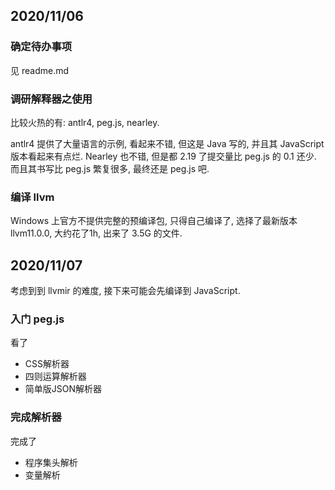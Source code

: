 ## 2020/11/06
### 确定待办事项
见 readme.md 

### 调研解释器之使用
比较火热的有: antlr4, peg.js, nearley.  

antlr4 提供了大量语言的示例, 看起来不错, 但这是 Java 写的, 并且其 JavaScript 版本看起来有点烂. 
Nearley 也不错, 但是都 2.19 了提交量比 peg.js 的 0.1 还少. 而且其书写比 peg.js 繁复很多, 最终还是 peg.js 吧. 

### 编译 llvm
Windows 上官方不提供完整的预编译包, 只得自己编译了, 选择了最新版本 llvm11.0.0, 大约花了1h, 出来了 3.5G 的文件.

## 2020/11/07
考虑到到 llvmir 的难度, 接下来可能会先编译到 JavaScript.  

### 入门 peg.js
看了
- CSS解析器
- 四则运算解析器
- 简单版JSON解析器

### 完成解析器
完成了
- 程序集头解析
- 变量解析